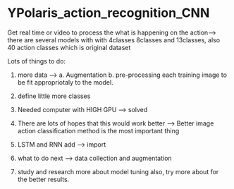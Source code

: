 # YPolaris_action_recognition_CNN
Get real time or video to process the what is happening on the action--> there are several models with with 4classes 8classes and 13classes, also 40 action classes which is original dataset


Lots of things to do:
1. more data -->
  a. Augmentation
  b. pre-processing each training image to be fit appropriotaly to the model.
2. define little more classes
3. Needed computer with HIGH GPU --> solved
5. There are lots of hopes that this would work better --> Better image action classification method is the most important thing
6. LSTM and RNN add --> import


1. what to do next --> data collection and augmentation
2. study and research more about model tuning also, try more about for the better results.
